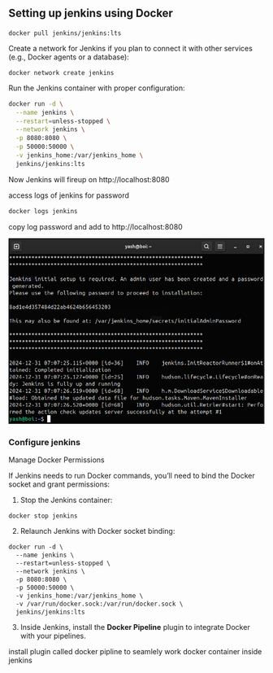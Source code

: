 
## Setting up jenkins using Docker

```
docker pull jenkins/jenkins:lts
```


Create a network for Jenkins if you plan to connect it with other services (e.g., Docker agents or a database):

```
docker network create jenkins
```

Run the Jenkins container with proper configuration:

```bash
docker run -d \
  --name jenkins \
  --restart=unless-stopped \
  --network jenkins \
  -p 8080:8080 \
  -p 50000:50000 \
  -v jenkins_home:/var/jenkins_home \
  jenkins/jenkins:lts
```


Now Jenkins will fireup on http://localhost:8080

access logs of jenkins for password

```bash
docker logs jenkins
```

copy log password and add to http://localhost:8080

![alt text](Pastedimage20241231124027.png)

### Configure jenkins

Manage Docker Permissions

If Jenkins needs to run Docker commands, you’ll need to bind the Docker socket and grant permissions:

1. Stop the Jenkins container:

```shell
docker stop jenkins
```

2. Relaunch Jenkins with Docker socket binding:

```shell
docker run -d \
  --name jenkins \
  --restart=unless-stopped \
  --network jenkins \
  -p 8080:8080 \
  -p 50000:50000 \
  -v jenkins_home:/var/jenkins_home \
  -v /var/run/docker.sock:/var/run/docker.sock \
  jenkins/jenkins:lts
```

3. Inside Jenkins, install the **Docker Pipeline** plugin to integrate Docker with your pipelines.

install plugin called docker pipline to seamlely work docker container inside jenkins  